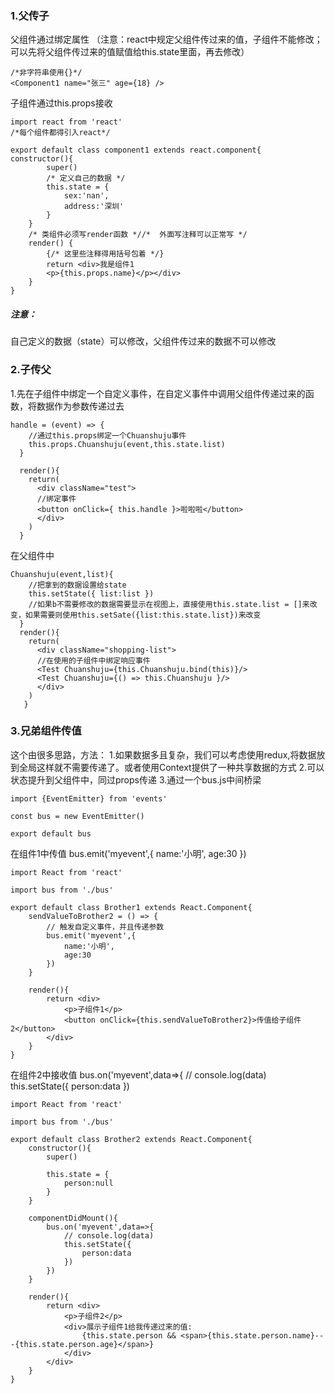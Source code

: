 ### 1.父传子
父组件通过绑定属性
（注意：react中规定父组件传过来的值，子组件不能修改；可以先将父组件传过来的值赋值给this.state里面，再去修改）
```
/*非字符串使用{}*/
<Component1 name="张三" age={18} />
```
子组件通过this.props接收

```
import react from 'react'
/*每个组件都得引入react*/

export default class component1 extends react.component{
constructor(){
        super()
        /* 定义自己的数据 */
        this.state = {
            sex:'nan',
            address:'深圳'
        }
    }
    /* 类组件必须写render函数 *//*  外面写注释可以正常写 */
    render() {
        {/* 这里些注释得用括号包着 */}
        return <div>我是组件1
        <p>{this.props.name}</p></div>
    }
}

```
##### 注意：
自己定义的数据（state）可以修改，父组件传过来的数据不可以修改

### 2.子传父
1.先在子组件中绑定一个自定义事件，在自定义事件中调用父组件传递过来的函数，将数据作为参数传递过去
```
handle = (event) => {
    //通过this.props绑定一个Chuanshuju事件
    this.props.Chuanshuju(event,this.state.list)
  }

  render(){
    return(
      <div className="test">
      //绑定事件
      <button onClick={ this.handle }>啦啦啦</button>
      </div>
    )
  }
```
在父组件中

```
Chuanshuju(event,list){
    //把拿到的数据设置给state
    this.setState({ list:list })
    //如果b不需要修改的数据需要显示在视图上，直接使用this.state.list = []来改变，如果需要则使用this.setSate({list:this.state.list})来改变
  }
  render(){
    return(
      <div className="shopping-list">
      //在使用的子组件中绑定响应事件
      <Test Chuanshuju={this.Chuanshuju.bind(this)}/>
      <Test Chuanshuju={() => this.Chuanshuju }/>
      </div>
    )
   }
```
### 3.兄弟组件传值
这个由很多思路，方法：
1.如果数据多且复杂，我们可以考虑使用redux,将数据放到全局这样就不需要传递了。或者使用Context提供了一种共享数据的方式
2.可以状态提升到父组件中，同过props传递
3.通过一个bus.js中间桥梁

```
import {EventEmitter} from 'events'

const bus = new EventEmitter()

export default bus
```
在组件1中传值
 bus.emit('myevent',{
            name:'小明',
            age:30
        })

```
import React from 'react'

import bus from './bus'

export default class Brother1 extends React.Component{
    sendValueToBrother2 = () => {
        // 触发自定义事件，并且传递参数
        bus.emit('myevent',{
            name:'小明',
            age:30
        })
    }

    render(){
        return <div>
            <p>子组件1</p>
            <button onClick={this.sendValueToBrother2}>传值给子组件2</button>
        </div>
    }
}
```
在组件2中接收值
bus.on('myevent',data=>{
            // console.log(data)
            this.setState({
                person:data
            })
```
import React from 'react'

import bus from './bus'

export default class Brother2 extends React.Component{
    constructor(){
        super()

        this.state = {
            person:null
        }
    }

    componentDidMount(){
        bus.on('myevent',data=>{
            // console.log(data)
            this.setState({
                person:data
            })
        })
    }

    render(){
        return <div>
            <p>子组件2</p>
            <div>展示子组件1给我传递过来的值:
                {this.state.person && <span>{this.state.person.name}---{this.state.person.age}</span>}
            </div>
        </div>
    }
}
```